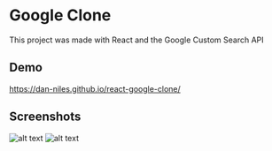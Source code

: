 # Google Clone

This project was made with React and the Google Custom Search API

## Demo

https://dan-niles.github.io/react-google-clone/

## Screenshots

![alt text](https://github.com/dan-niles/react-google-clone/blob/bin/img-1.png?raw=true)
![alt text](https://github.com/dan-niles/react-google-clone/blob/bin/img-2.png?raw=true)
